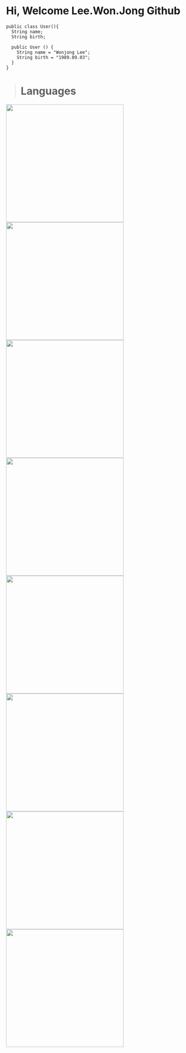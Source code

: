 # Hi, Welcome Lee.Won.Jong Github

```
public class User(){
  String name;
  String birth;
  
  public User () {
    String name = "Wonjong Lee";
    String birth = "1989.09.03";
  }
}
```

> # Languages
<img style="width: 20rem;" src="https://user-images.githubusercontent.com/102269242/186075365-970b2757-3854-4b8f-bcdd-6189f204ce4d.jpg" alt="">
<img style="width: 20rem;" src="https://user-images.githubusercontent.com/102269242/186078029-3156589f-b239-4544-a05b-a1fd71aa4b7c.png" alt="">
<img style="width: 20rem;" src="https://user-images.githubusercontent.com/102269242/186078031-1324fcd3-a3e5-4445-bff8-5dbc09ce4803.jpg" alt="">
<img style="width: 20rem;" src="https://user-images.githubusercontent.com/102269242/186078032-67e98cf0-815c-448c-b1ba-6f479c631b23.png" alt="">
<img style="width: 20rem;" src="https://user-images.githubusercontent.com/102269242/186078033-d123ebc5-2e49-4d13-b968-c718f044aead.png" alt="">
<img style="width: 20rem;" src="https://user-images.githubusercontent.com/102269242/186078034-56dd30ad-c2e8-4929-95c5-0fab0a535bfa.png" alt="">
<img style="width: 20rem;" src="https://user-images.githubusercontent.com/102269242/186078036-2d627568-c060-464a-adbe-4d2820a69681.jpg" alt="">
<img style="width: 20rem;" src="https://user-images.githubusercontent.com/102269242/186078038-2e37d778-73c8-41dc-8854-58c5a191d418.png" alt="">





